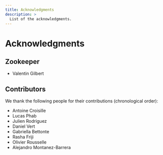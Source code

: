 ```yaml
---
title: Acknowledgments
description: >
  List of the acknowledgments.
---
```

# Acknowledgments

## Zookeeper

- Valentin Gilbert <a href="https://www.linkedin.com/in/valentin-gilbert/?locale=en_US" target="_blank"><i class="fa fa-linkedin-square fa-icon-color" aria-hidden="true"></i></a> <a href="https://scholar.google.com/citations?user=mjsYBrYAAAAJ&hl=en&oi=ao" target="_blank"><i class="fa fa-graduation-cap fa-icon-color" aria-hidden="true"></i></a>  

## Contributors

We thank the following people for their contributions (chronological order):  
- Antoine Croisille <a href="https://www.linkedin.com/in/antoine-croisille-4781b213a/?locale=en_US" target="_blank"><i class="fa fa-linkedin-square fa-icon-color" aria-hidden="true"></i></a>  
- Lucas Phab  
- Julien Rodriguez <a href="https://www.linkedin.com/in/julien-rodriguez-460823151/" target="_blank"><i class="fa fa-linkedin-square fa-icon-color" aria-hidden="true"></i></a> <a href="https://scholar.google.com/citations?user=stTtIokAAAAJ&hl=en" target="_blank"><i class="fa fa-graduation-cap fa-icon-color" aria-hidden="true"></i></a>  
- Daniel Vert <a href="https://www.linkedin.com/in/daniel-vert/" target="_blank"><i class="fa fa-linkedin-square fa-icon-color" aria-hidden="true"></i></a> <a href="https://scholar.google.com/citations?user=Wbk2-X8AAAAJ&hl=en" target="_blank"><i class="fa fa-graduation-cap fa-icon-color" aria-hidden="true"></i></a>  
- Gabriella Bettonte <a href="https://www.linkedin.com/in/gabriella-bettonte/" target="_blank"><i class="fa fa-linkedin-square fa-icon-color" aria-hidden="true"></i></a> <a href="https://scholar.google.com/citations?user=qZBPH8kAAAAJ&hl=en" target="_blank"><i class="fa fa-graduation-cap fa-icon-color" aria-hidden="true"></i></a>
- Rasha Friji <a href="https://www.linkedin.com/in/racha-friji/" target="_blank"><i class="fa fa-linkedin-square fa-icon-color" aria-hidden="true"></i></a> <a href="https://scholar.google.com/citations?user=ZIgElloAAAAJ&hl=en" target="_blank"><i class="fa fa-graduation-cap fa-icon-color" aria-hidden="true"></i></a>
- Olivier Rousselle <a href="https://www.linkedin.com/in/olivier-rousselle-30178b12a/" target="_blank"><i class="fa fa-linkedin-square fa-icon-color" aria-hidden="true"></i></a> <a href="https://scholar.google.com/citations?user=qIrNlkgAAAAJ&hl=en" target="_blank"><i class="fa fa-graduation-cap fa-icon-color" aria-hidden="true"></i></a>
- Alejandro Montanez-Barrera <a href="https://www.linkedin.com/in/alejandromontanez/" target="_blank"><i class="fa fa-linkedin-square fa-icon-color" aria-hidden="true"></i></a> <a href="https://scholar.google.com/citations?user=6ZUJtZMAAAAJ&hl=en" target="_blank"><i class="fa fa-graduation-cap fa-icon-color" aria-hidden="true"></i></a>